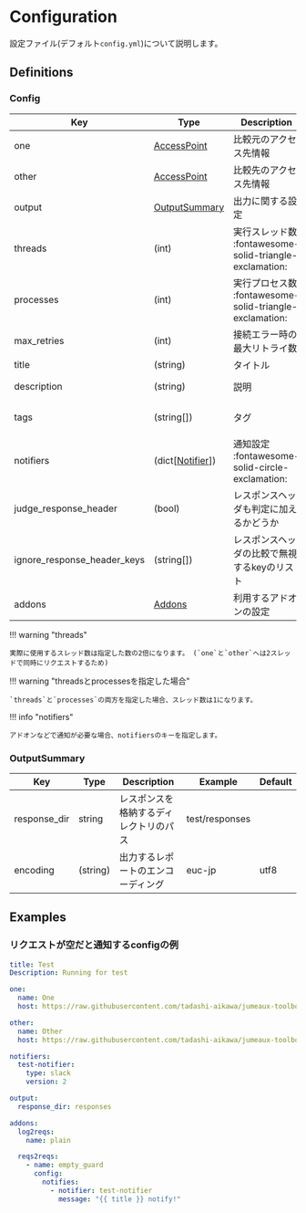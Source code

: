 Configuration
=============

設定ファイル(デフォルト`config.yml`)について説明します。

## Definitions

### Config

| Key                         | Type                            | Description                                 | Example                        | Default                      |
| --------------------------- | ------------------------------- | ------------------------------------------- | ------------------------------ | ---------------------------- |
| one                         | [AccessPoint][access-point]     | 比較元のアクセス先情報                      |                                |                              |
| other                       | [AccessPoint][access-point]     | 比較先のアクセス先情報                      |                                |                              |
| output                      | [OutputSummary](#outputsummary) | 出力に関する設定                            |                                |                              |
| threads                     | (int)                           | 実行スレッド数  :fontawesome-solid-triangle-exclamation:   | 2                              | 1                            |
| processes                   | (int)                           | 実行プロセス数  :fontawesome-solid-triangle-exclamation:   | 2                              | 1                            |
| max_retries                 | (int)                           | 接続エラー時の最大リトライ数                | 0                              | 3                            |
| title                       | (string)                        | タイトル                                    | Test                           | No title                     |
| description                 | (string)                        | 説明                                        | Running for test               |                              |
| tags                        | (string[])                      | タグ                                        | <pre>- test<br>- jumeaux</pre> |                              |
| notifiers                   | (dict[[Notifier][notifier]])    | 通知設定  :fontawesome-solid-circle-exclamation:                  |                                |                              |
| judge_response_header       | (bool)                          | レスポンスヘッダも判定に加えるかどうか      | `true`                         | `false`                      |
| ignore_response_header_keys | (string[])                      | レスポンスヘッダの比較で無視するkeyのリスト | `["Date", "Server"]`           | `["Content-Length", "Date"]` |
| addons                      | [Addons][addons]                | 利用するアドオンの設定                      |                                |                              |

!!! warning "threads"

    実際に使用するスレッド数は指定した数の2倍になります。 (`one`と`other`へは2スレッドで同時にリクエストするため)

!!! warning "threadsとprocessesを指定した場合"

    `threads`と`processes`の両方を指定した場合、スレッド数は1になります。

!!! info "notifiers"

    アドオンなどで通知が必要な場合、notifiersのキーを指定します。

### OutputSummary


|     Key      |       Type       |              Description               |    Example     | Default |
| ------------ | ---------------- | -------------------------------------- | -------------- | ------- |
| response_dir | string           | レスポンスを格納するディレクトリのパス | test/responses |         |
| encoding     | (string)         | 出力するレポートのエンコーディング     | euc-jp         | utf8    |


## Examples

### リクエストが空だと通知するconfigの例

```yaml
title: Test
Description: Running for test

one:
  name: One
  host: https://raw.githubusercontent.com/tadashi-aikawa/jumeaux-toolbox/master/vagrant/ignore/one

other:
  name: Other
  host: https://raw.githubusercontent.com/tadashi-aikawa/jumeaux-toolbox/master/vagrant/ignore/other

notifiers:
  test-notifier:
    type: slack
    version: 2

output:
  response_dir: responses

addons:
  log2reqs:
    name: plain

  reqs2reqs:
    - name: empty_guard
      config:
        notifies:
          - notifier: test-notifier
            message: "{{ title }} notify!"
```

[addons]: ../../addons#configration-definitions
[notifier]: ../../models/notifier
[access-point]: ../../models/access-point

